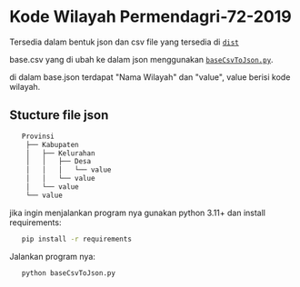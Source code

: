 # Kode Wilayah Permendagri-72-2019

Tersedia dalam bentuk json dan csv file yang tersedia di [`dist`](dist)

base.csv yang di ubah ke dalam json menggunakan [`baseCsvToJson.py`](baseCsvToJson.py).

di dalam base.json terdapat "Nama Wilayah" dan "value", value berisi kode wilayah.

## Stucture file json
```bash
   Provinsi
    ├── Kabupaten
    │   ├── Kelurahan
    │   │   ├── Desa
    │   │   │   └── value
    │   │   └── value
    │   └── value
    └── value
```

jika ingin menjalankan program nya gunakan python 3.11+ dan install requirements:

```bash
   pip install -r requirements
```

Jalankan program nya:

```bash
   python baseCsvToJson.py
```
